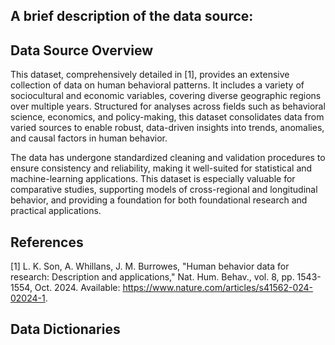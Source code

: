 ## A brief description of the data source:  
## Data Source Overview
This dataset, comprehensively detailed in [1], provides an extensive collection of data on human behavioral patterns. It includes a variety of sociocultural and economic variables, covering diverse geographic regions over multiple years. Structured for analyses across fields such as behavioral science, economics, and policy-making, this dataset consolidates data from varied sources to enable robust, data-driven insights into trends, anomalies, and causal factors in human behavior.

The data has undergone standardized cleaning and validation procedures to ensure consistency and reliability, making it well-suited for statistical and machine-learning applications. This dataset is especially valuable for comparative studies, supporting models of cross-regional and longitudinal behavior, and providing a foundation for both foundational research and practical applications.

## References
[1] L. K. Son, A. Whillans, J. M. Burrowes, "Human behavior data for research: Description and applications," Nat. Hum. Behav., vol. 8, pp. 1543-1554, Oct. 2024. Available: https://www.nature.com/articles/s41562-024-02024-1.

## Data Dictionaries
